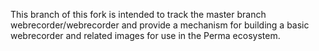 This branch of this fork is intended to track the master branch
webrecorder/webrecorder and provide a mechanism for building a basic
webrecorder and related images for use in the Perma ecosystem.
